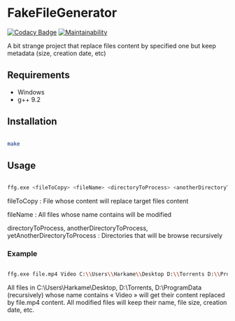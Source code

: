 # FakeFileGenerator

[![Codacy Badge](https://api.codacy.com/project/badge/Grade/22e764eef2dd4c76b1ecd15eab0763fb)](https://www.codacy.com/manual/Harkame/FakeFileGenerator?utm_source=github.com&amp;utm_medium=referral&amp;utm_content=Harkame/FakeFileGenerator&amp;utm_campaign=Badge_Grade)
[![Maintainability](https://api.codeclimate.com/v1/badges/3b9d8f24f967cf2ccee2/maintainability)](https://codeclimate.com/github/Harkame/FakeFileGenerator/maintainability)

A bit strange project that replace files content by specified one but keep metadata (size, creation date, etc)

## Requirements

-   Windows
-   g++ 9.2

## Installation

``` bash

make

```

## Usage

``` bash

ffg.exe <fileToCopy> <fileName> <directoryToProcess> <anotherDirectoryToProcess> ... <yetAnotherDirectoryToProcess>

```

fileToCopy : File whose content will replace target files content

fileName : All files whose name contains <fileName> will be modified

directoryToProcess, anotherDirectoryToProcess, yetAnotherDirectoryToProcess : Directories that will be browse recursively

### Example

``` bash

ffg.exe file.mp4 Video C:\\Users\\Harkame\\Desktop D:\\Torrents D:\\ProgramData

```

All files in C:\\Users\\Harkame\\Desktop, D:\\Torrents, D:\\ProgramData (recursively) whose name contains « Video » will get their content replaced by file.mp4 content. All modified files will keep their name, file size, creation date, etc.
